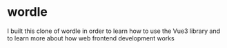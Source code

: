 # wordle

I built this clone of wordle in order to learn how to use the Vue3 library
and to learn more about how web frontend development works
